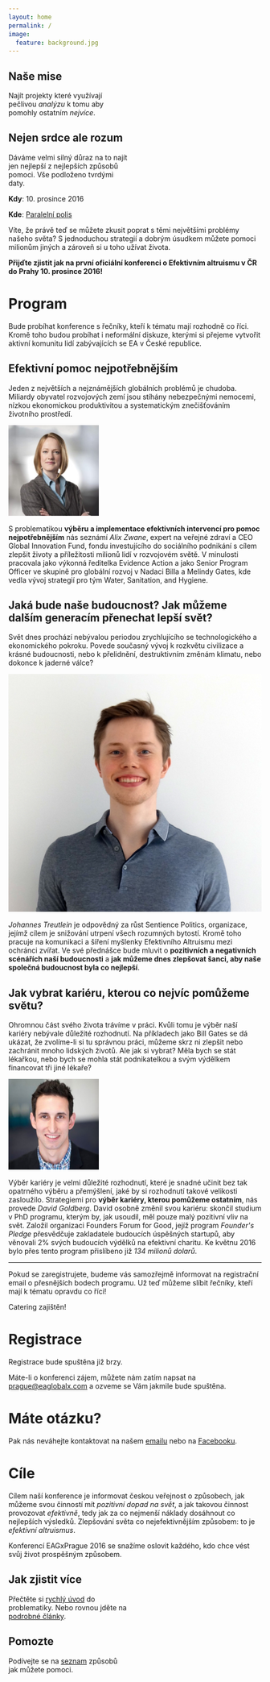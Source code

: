 ```yaml
---
layout: home
permalink: /
image:
  feature: background.jpg
---
```


<div class="tiles">

<div class="tile" style="width: 47%">
  <h2 class="post-title">Naše mise</h2>
  <p class="post-excerpt">Najít projekty které využívají pečlivou <em>analýzu</em> k tomu aby pomohly ostatním <em>nejvíce</em>.</p>
</div><!-- /.tile -->

<div class="tile" style="width: 47%">
  <h2 class="post-title">Nejen srdce ale rozum</h2>
  <p class="post-excerpt">Dáváme velmi silný důraz na to najít jen nejlepší z nejlepších způsobů pomoci. Vše podloženo tvrdými daty.</p>
</div><!-- /.tile -->

</div><!-- /.tiles -->

<div style="clear: both;"></div>

**Kdy**: 10. prosince 2016

**Kde**: [Paralelní polis](https://www.paralelnipolis.cz/)

Víte, že právě teď se můžete zkusit poprat s těmi největšími problémy našeho
světa? S jednoduchou strategií a dobrým úsudkem můžete pomoci milionům jiných a
zároveň si u toho užívat života.

**Přijďte zjistit jak na první oficiální konferenci o Efektivním altruismu v ČR
do Prahy 10. prosince 2016!**

# Program

Bude probíhat konference s řečníky, kteří k tématu mají rozhodně co říci.
Kromě toho budou probíhat i neformální diskuze, kterými si přejeme vytvořit
aktivní komunitu lidí zabývajících se EA v České republice.

## Efektivní pomoc nejpotřebnějším

Jeden z největších a nejznámějších globálních problémů je chudoba.
Miliardy obyvatel rozvojových zemí jsou stíhány nebezpečnými nemocemi, nízkou
ekonomickou produktivitou a systematickým znečišťováním životního prostředí.

<!-- TODO: nicer and mobile styling -->
<div class="speaker">
<img src="images/speakers/alix-zwane.jpg"
	style="width: 180px;">
<p>
S problematikou <b>výběru a implementace efektivních intervencí pro pomoc
nejpotřebnějším</b> nás seznámí
<i>Alix Zwane</i>, expert na veřejné zdraví a CEO Global Innovation Fund, <!-- TODO link -->
fondu investujícího do sociálního podnikání s cílem zlepšit životy a
příležitosti milionů lidí v rozvojovém světě. V minulosti pracovala jako
výkonná ředitelka Evidence Action <!-- TODO link --> a jako Senior Program
Officer ve skupině pro globální rozvoj v Nadaci Billa a Melindy Gates,
kde vedla vývoj strategií pro tým Water, Sanitation, and Hygiene.
</p>
</div>

## Jaká bude naše budoucnost? Jak můžeme dalším generacím přenechat lepší svět?

Svět dnes prochází nebývalou periodou zrychlujícího se technologického
a ekonomického pokroku. Povede současný vývoj k rozkvětu civilizace a krásné
budoucnosti, nebo k přelidnění, destruktivním změnám klimatu, nebo dokonce
k jaderné válce?

<!-- TODO: grid -->
<div class="speaker">
<img src="images/speakers/johannes-treutlein.jpg"
	style="width: 180;" >
<p>
<i>Johannes Treutlein</i> je odpovědný za růst Sentience Politics, <!-- TODO link na sentience politics -->
organizace, jejímž cílem je snižování utrpení všech rozumných bytostí.
Kromě toho pracuje na komunikaci a šíření myšlenky Efektivního Altruismu
mezi ochránci zvířat. Ve své přednášce bude mluvit o <b>pozitivních a negativních
scénářích naší budoucnosti</b> a <b>jak můžeme dnes zlepšovat šanci, aby
naše společná budoucnost byla co nejlepší</b>.
</p>
</div>

## Jak vybrat kariéru, kterou co nejvíc pomůžeme světu?

Ohromnou část svého života trávíme v práci. Kvůli tomu je výběr naší
kariéry nebývale důležité rozhodnutí. Na příkladech jako Bill Gates se dá
ukázat, že zvolíme-li si tu správnou práci, můžeme skrz ni zlepšit nebo
zachránit mnoho lidských životů.
Ale jak si vybrat? Měla bych se stát lékařkou, nebo bych se mohla stát
podnikatelkou a svým výdělkem financovat tři jiné lékaře?

<div class="speaker">
<img src="images/speakers/david-goldberg.jpg"
	style="width: 180px;" >
<p>
Výběr kariéry je velmi důležité rozhodnutí, které je snadné učinit bez tak
opatrného výběru a přemýšlení, jaké by si rozhodnutí takové velikosti
zasloužilo. Strategiemi pro <b>výběr kariéry, kterou pomůžeme ostatním</b>,
nás provede <i>David Goldberg</i>.
David osobně změnil svou kariéru: skončil studium v PhD programu, kterým by,
jak usoudil, měl pouze malý pozitivní vliv na svět. Založil organizaci Founders
Forum for Good, jejíž program <i>Founder's Pledge</i> přesvědčuje zakladatele
budoucích úspěšných startupů, aby věnovali 2% svých budoucích výdělků na
efektivní charitu. Ke květnu 2016 bylo přes tento program přislíbeno již
<i>134 milionů dolarů</i>.
</p>
</div>

<!--

## Proč inteligentní lidé často dělají špatná rozhodnutí?

<div class="speaker">
<img src="images/speakers/lucius-caviola.jpg"
	style="width: 180px;" >
<p>
TODO TODO
</p>
</div>

## Čím mohou studenti pomoci světu?

Ollie & Nikita

TODO TODO
-->

<hr />

Pokud se zaregistrujete, budeme vás samozřejmě informovat na registrační email
o přesnějších bodech programu. Už teď můžeme slíbit řečníky, kteří mají k
tématu opravdu co říci!

Catering zajištěn!

# Registrace

Registrace bude spuštěna již brzy.

Máte-li o konferenci zájem, můžete nám zatím napsat na
[prague@eaglobalx.com](mailto:prague@eaglobalx.org) a ozveme se Vám jakmile
bude spuštěna.

# Máte otázku?

Pak nás neváhejte kontaktovat na našem [emailu](mailto:prague@eaglobalx.com)
nebo na [Facebooku](https://www.facebook.com/groups/efektivnialtruismuscz/505083673035289/).

# Cíle

Cílem naší konference je informovat českou veřejnost o způsobech, jak můžeme
svou činností mít *pozitivní dopad na svět*, a jak takovou činnost provozovat
*efektivně*, tedy jak za co nejmenší náklady dosáhnout co nejlepších
výsledků. Zlepšování světa co nejefektivnějším způsobem: to je
*efektivní altruismus*.

Konferencí EAGxPrague 2016 se snažíme oslovit každého, kdo chce vést svůj život
prospěšným způsobem.

<div class="tiles">
<div class="tile" style="width: 47%">
  <h2 class="post-title">Jak zjistit více</h2>
  <p class="post-excerpt">Přečtěte si <a href="http://efektivni-altruismus.cz/o-ea">rychlý úvod</a> do problematiky. Nebo rovnou jděte na <a href="http://efektivni-altruismus.cz/zdroje">podrobné články</a>.</p>
</div><!-- /.tile -->
<div class="tile" style="width: 47%">
  <h2 class="post-title">Pomozte</h2>
  <p class="post-excerpt">Podívejte se na <a href="http://efektivni-altruismus.cz/jak-pomoci">seznam</a> způsobů jak můžete pomoci.</p>
</div>
</div>
